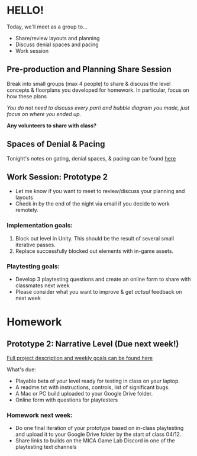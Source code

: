 # HELLO!
Today, we'll meet as a group to...
- Share/review layouts and planning
- Discuss denial spaces and pacing
- Work session

## Pre-production and Planning Share Session
Break into small groups (max 4 people) to share & discuss the level concepts & floorplans you developed for homework. In particular, focus on how these plans 

_You do not need to discuss every parti and bubble diagram you made, just focus on where you ended up._

__Any volunteers to share with class?__


## Spaces of Denial & Pacing

Tonight's notes on gating, denial spaces, & pacing can be found [here](https://docs.google.com/document/d/1JLYBAvMto9vC83PEom7AkYJnVJ_Do2DD7aBz7Fiu4ak/edit?usp=sharing)

## Work Session: Prototype 2
- Let me know if you want to meet to review/discuss your planning and layouts
- Check in by the end of the night via email if you decide to work remotely. 

### Implementation goals:
1. Block out level in Unity. This should be the result of several small iterative passes.
2. Replace successfully blocked out elements with in-game assets.

### Playtesting goals:
- Develop 3 playtesting questions and create an online form to share with classmates next week
- Please consider what you want to improve & get _actual_ feedback on next week

# Homework

## Prototype 2: Narrative Level (Due next week!)
[Full project description and weekly goals can be found here](https://docs.google.com/document/d/10SOlnJ3AiukhnhhnzT45BBmnjZ1IIg7qq_P4MQjpfzw/edit?usp=sharing)

What's due:
- Playable beta of your level ready for testing in class on your laptop.
- A readme.txt with instructions, controls, list of significant bugs.
- A Mac or PC build uploaded to your Google Drive folder.
- Online form with questions for playtesters


### Homework next week: 
- Do one final iteration of your prototype based on in-class playtesting and upload it to your Google Drive folder by the start of class 04/12.
- Share links to builds on the MICA Game Lab Discord in one of the playtesting text channels

